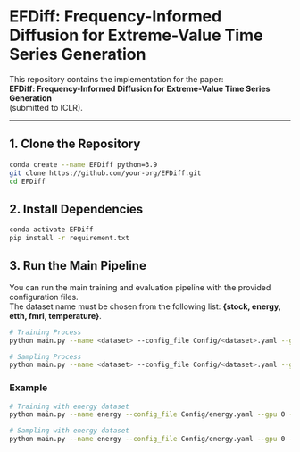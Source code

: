 # EFDiff: Frequency-Informed Diffusion for Extreme-Value Time Series Generation

This repository contains the implementation for the paper:  
**EFDiff: Frequency-Informed Diffusion for Extreme-Value Time Series Generation**  
(submitted to ICLR).

---

## 1. Clone the Repository
```bash
conda create --name EFDiff python=3.9
git clone https://github.com/your-org/EFDiff.git
cd EFDiff
```

## 2. Install Dependencies
```bash
conda activate EFDiff
pip install -r requirement.txt
```

## 3. Run the Main Pipeline
You can run the main training and evaluation pipeline with the provided configuration files.  
The dataset name must be chosen from the following list: **{stock, energy, etth, fmri, temperature}**.

```bash
# Training Process
python main.py --name <dataset> --config_file Config/<dataset>.yaml --gpu 0 --topk 5 --train

# Sampling Process
python main.py --name <dataset> --config_file Config/<dataset>.yaml --gpu 0 --sample 0 --topk 5 --milestone 10
```

### Example
```bash
# Training with energy dataset
python main.py --name energy --config_file Config/energy.yaml --gpu 0 --topk 5 --train

# Sampling with energy dataset
python main.py --name energy --config_file Config/energy.yaml --gpu 0 --sample 0 --topk 5 --milestone 10
```